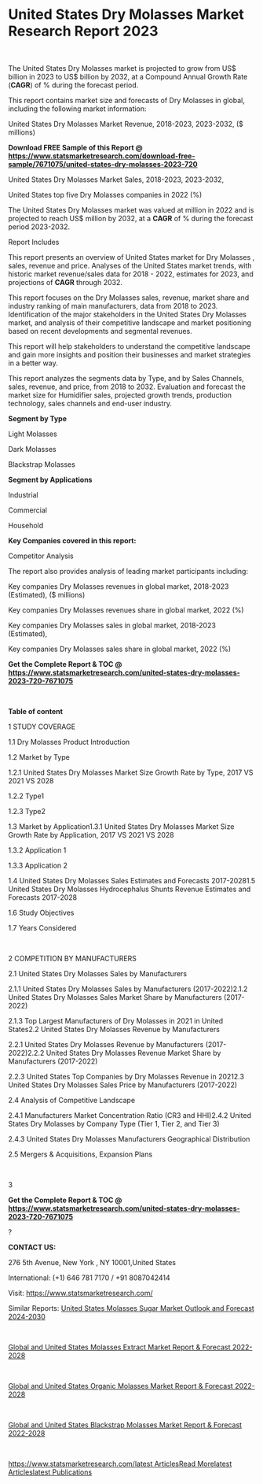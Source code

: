 <h1>United States Dry Molasses Market Research Report 2023</h1><br/><p>The United States Dry Molasses market is projected to grow from US$ billion in 2023 to US$ billion by 2032, at a Compound Annual Growth Rate (<strong>CAGR</strong>) of % during the forecast period.</p>
 
 
 
 <p>This report contains market size and forecasts of Dry Molasses in global, including the following market information:</p>
 
 
 
 <p>United States Dry Molasses Market Revenue, 2018-2023, 2023-2032, ($ millions)</p>
 
 
 
 <p><strong>Download FREE Sample of this Report @ <a href="https://www.statsmarketresearch.com/download-free-sample/7671075/united-states-dry-molasses-2023-720">https://www.statsmarketresearch.com/download-free-sample/7671075/united-states-dry-molasses-2023-720</a></strong></p>
 
 
 
 <p>United States Dry Molasses Market Sales, 2018-2023, 2023-2032,</p>
 
 
 
 <p>United States top five Dry Molasses companies in 2022 (%)</p>
 
 
 
 <p>The United States Dry Molasses market was valued at million in 2022 and is projected to reach US$ million by 2032, at a <strong>CAGR</strong> of % during the forecast period 2023-2032.</p>
 
 
 
 <p>Report Includes</p>
 
 
 
 <p>This report presents an overview of United States market for Dry Molasses , sales, revenue and price. Analyses of the United States market trends, with historic market revenue/sales data for 2018 - 2022, estimates for 2023, and projections of <strong>CAGR</strong> through 2032.</p>
 
 
 
 <p>This report focuses on the Dry Molasses sales, revenue, market share and industry ranking of main manufacturers, data from 2018 to 2023. Identification of the major stakeholders in the United States Dry Molasses market, and analysis of their competitive landscape and market positioning based on recent developments and segmental revenues.</p>
 
 
 
 <p>This report will help stakeholders to understand the competitive landscape and gain more insights and position their businesses and market strategies in a better way.</p>
 
 
 
 <p>This report analyzes the segments data by Type, and by Sales Channels, sales, revenue, and price, from 2018 to 2032. Evaluation and forecast the market size for Humidifier sales, projected growth trends, production technology, sales channels and end-user industry.</p>
 
 
 
 <p><strong>Segment by Type</strong></p>
 
 
 
 <p>Light Molasses</p>
 
 
 
 <p>Dark Molasses</p>
 
 
 
 <p>Blackstrap Molasses</p>
 
 
 
 <p><strong>Segment <strong><strong>by Applications</strong></strong></strong></p>
 
 
 
 <p>Industrial</p>
 
 
 
 <p>Commercial</p>
 
 
 
 <p>Household</p>
 
 
 
 <p><strong>Key Companies covered in this report:</strong></p>
 
 
 
 <p>Competitor Analysis</p>
 
 
 
 <p>The report also provides analysis of leading market participants including:</p>
 
 
 
 <p>Key companies Dry Molasses revenues in global market, 2018-2023 (Estimated), ($ millions)</p>
 
 
 
 <p>Key companies Dry Molasses revenues share in global market, 2022 (%)</p>
 
 
 
 <p>Key companies Dry Molasses sales in global market, 2018-2023 (Estimated),</p>
 
 
 
 <p>Key companies Dry Molasses sales share in global market, 2022 (%)</p>
 
 
 
 <div><b>Get the Complete Report & TOC @ <a href="https://www.statsmarketresearch.com/united-states-dry-molasses-2023-720-7671075">https://www.statsmarketresearch.com/united-states-dry-molasses-2023-720-7671075</a></b></div>
 
 
 
 <p><br />
 
 <b>Table of content</b></p>
 
 
 
 <p>1 STUDY COVERAGE<br />
 
 1.1 Dry Molasses Product Introduction<br />
 
 1.2 Market by Type<br />
 
 1.2.1 United States Dry Molasses Market Size Growth Rate by Type, 2017 VS 2021 VS 2028<br />
 
 1.2.2 Type1<br />
 
 1.2.3 Type2<br />
 
 1.3 Market by Application1.3.1 United States Dry Molasses Market Size Growth Rate by Application, 2017 VS 2021 VS 2028<br />
 
 1.3.2 Application 1<br />
 
 1.3.3 Application 2<br />
 
 1.4 United States Dry Molasses Sales Estimates and Forecasts 2017-20281.5 United States Dry Molasses Hydrocephalus Shunts Revenue Estimates and Forecasts 2017-2028<br />
 
 1.6 Study Objectives<br />
 
 1.7 Years Considered<br />
 
 <br />
 
 2 COMPETITION BY MANUFACTURERS<br />
 
 2.1 United States Dry Molasses Sales by Manufacturers<br />
 
 2.1.1 United States Dry Molasses Sales by Manufacturers (2017-2022)2.1.2 United States Dry Molasses Sales Market Share by Manufacturers (2017-2022)<br />
 
 2.1.3 Top Largest Manufacturers of Dry Molasses in 2021 in United States2.2 United States Dry Molasses Revenue by Manufacturers<br />
 
 2.2.1 United States Dry Molasses Revenue by Manufacturers (2017-2022)2.2.2 United States Dry Molasses Revenue Market Share by Manufacturers (2017-2022)<br />
 
 2.2.3 United States Top Companies by Dry Molasses Revenue in 20212.3 United States Dry Molasses Sales Price by Manufacturers (2017-2022)<br />
 
 2.4 Analysis of Competitive Landscape<br />
 
 2.4.1 Manufacturers Market Concentration Ratio (CR3 and HHI)2.4.2 United States Dry Molasses by Company Type (Tier 1, Tier 2, and Tier 3)<br />
 
 2.4.3 United States Dry Molasses Manufacturers Geographical Distribution<br />
 
 2.5 Mergers & Acquisitions, Expansion Plans<br />
 
 <br />
 
 3</p>
 
 
 
 <div><b>Get the Complete Report & TOC @ <a href="https://www.statsmarketresearch.com/united-states-dry-molasses-2023-720-7671075">https://www.statsmarketresearch.com/united-states-dry-molasses-2023-720-7671075</a></b></div>
 
 
 
 <p>? </p>
 
 
 
 <p><b>CONTACT US:</b><br />
 
 276 5th Avenue, New York , NY 10001,United States<br />
 
 International: (+1) 646 781 7170 / +91 8087042414<br />
 
 Visit: <a href="https://www.statsmarketresearch.com/">https://www.statsmarketresearch.com/</a><br />
 
 Similar Reports: <a href="https://www.statsmarketresearch.com/united-states-dry-molasses-2023-720-7671075">United States Molasses Sugar Market Outlook and Forecast 2024-2030</a><br />
 
 <br />
 
 <a href="https://www.statsmarketresearch.com/united-states-dry-molasses-2023-720-7671075">Global and United States Molasses Extract Market Report & Forecast 2022-2028</a><br />
 
 <br />
 
 <a href="https://www.statsmarketresearch.com/united-states-dry-molasses-2023-720-7671075">Global and United States Organic Molasses Market Report & Forecast 2022-2028</a><br />
 
 <br />
 
 <a href="https://www.statsmarketresearch.com/united-states-dry-molasses-2023-720-7671075">Global and United States Blackstrap Molasses Market Report & Forecast 2022-2028</a><br />
 
 <br />
 
 <a href="https://gyeongbokgung.com">https://www.statsmarketresearch.com/</a><a href="https://hallyeomaritime.com">latest Articles</a><a href="https://jingwansa.com">Read More</a><a href="https://nguoiviet.jp/">latest Articles</a><a href="https://www.intelmarketresearch.com/">latest Publications</a></p>